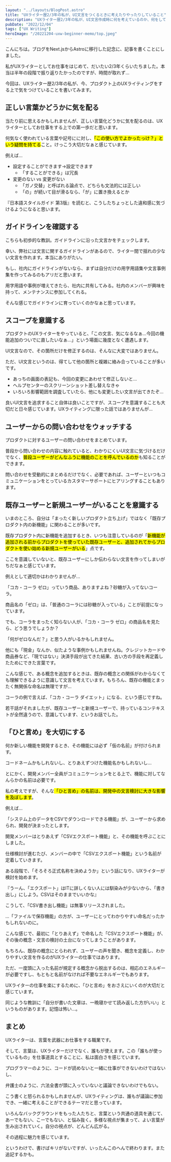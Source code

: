 ```yaml
---
layout: "../layouts/BlogPost.astro"
title: "UXライター歴2/3年の私が、UI文言をつくるときに考えたりやったりしていること"
description: "UXライター歴2/3年の私が、UI文言作成時に何を考えているのか、何をしているのかをメモしています。"
pubDate: "2022/12/04"
tags: ["UX Writing"]
heroImage: "/20221204-uxw-beginner-memo/top.jpeg"
---
```


こんにちは。ブログをNext.jsからAstroに移行した記念に、記事を書くことにしました。

私がUXライターとしてお仕事をはじめて、だいたい2/3年くらいたちました。本当は半年の段階で振り返りたかったのですが、時間が取れず...

今回は、UXライター歴2/3年の私が、今、プロダクト上のUXライティングをする上で気をつけていることを書いてみます。

## 正しい言葉かどうかに気を配る

当たり前に思えるかもしれませんが、正しい言葉化どうかに気を配るのは、UXライターとしてお仕事をする上での第一歩だと思います。

何気なく使われている言葉や記号にに対し、<mark>「この使い方でよかったっけ？」という疑問を持てる</mark>こと。けっこう大切だなぁと感じています。

例えば...

- 設定することができます→設定できます
    - 「することができる」は冗長
- 変更のない vs 変更がない
    - 「ガノ交替」と呼ばれる論点で、どちらも文法的には正しい
    - 「の」が続いて目が滑るなら、「が」に置き換えるとか

『日本語スタイルガイド 第3版』を読むと、こうしたちょっとした違和感に気づけるようになると思います。

## ガイドラインを確認する

こちらも初歩的な教訓。ガイドラインに沿った文言かをチェックします。

幸い、弊社には文言に関するガイドラインがあるので、ライター間で揺れの少ない文言を作れます。本当にありがたい。

もし、社内にガイドラインがないなら、まずは自分だけの用字用語集や文言事例集を作ってみるのもアリだと思います。

用字用語や事例が増えてきたら、社内に共有してみる。社内のメンバーが興味を持って、メンテナンスに参加してくれる。

そんな感じでガイドラインに育っていくのかなぁと思っています。

## スコープを意識する

プロダクトのUXライターをやっていると、「この文言、気になるなぁ...今回の機能追加のついでに直したいなぁ...」という場面に幾度となく遭遇します。

UI文言なので、その箇所だけを修正するのは、そんなに大変ではありません。

ただ、UI文言というのは、得てして他の箇所と複雑に絡み合っていることが多いです。

- あっちの画面の表記も、今回の変更にあわせて修正しないと...
- ヘルプセンターのスクリーンショット差し替えなきゃ
- いろいろ影響範囲を調査していたら、他にも変更したい文言が出てきたぞ...

良いUI文言を追求すること自体は良いことですが、スコープを意識することも大切だと日々感じています。UXライティングに限った話ではありませんが...

## ユーザーからの問い合わせをウォッチする 

プロダクトに対するユーザーの問い合わせをまとめています。

普段から問い合わせの内容に触れていると、わかりにくいUI文言に気づけるだけでなく、<mark>普段ユーザーがどんなふうに機能のことを呼んでいるのか</mark>も知ることができます。

問い合わせを受動的にまとめるだけでなく、必要であれば、ユーザーといつもコミュニケーションをとっているカスタマーサポートにヒアリングすることもあります。

## 既存ユーザーと新規ユーザーがいることを意識する

いまのところ、自分は「まったく新しいプロダクト立ち上げ」ではなく「既存プロダクト内の新機能」に関わることが多いです。

既存プロダクト内に新機能を追加するとき、いつも注意しているのが「<mark>新機能が追加される前からプロダクトを使っていた既存ユーザーと、追加されてからプロダクトを使い始める新規ユーザーがいる</mark>」点です。

ここを意識していないと、既存ユーザーにしか伝わらない文言を作ってしまいがちだなぁと感じています。

例えとして適切かはわかりませんが...

「コカ・コーラ ゼロ」っていう商品、ありますよね？砂糖が入ってないコーラ。

商品名の「ゼロ」は、「普通のコーラには砂糖が入っている」ことが前提になっています。

でも、コーラをまったく知らない人が、「コカ・コーラ ゼロ」の商品名を見たら、どう思うでしょうか？

「何がゼロなんだ？」と思う人がいるかもしれません。

他にも「現金」なんか、似たような事例かもしれませんね。クレジットカードや商品券など、「現ではない」決済手段が出てきた結果、古い方の手段を再定義したためにできた言葉です。

こんな感じで、ある概念を追加するときは、既存の概念との関係がわからなくても理解できるように意識して文言を考えています。もちろん、既存の機能とまったく無関係な命名は無理ですが...

コーラの例で言えば、「コカ・コーラ ダイエット」になる、という感じですね。

若干話がそれましたが、既存ユーザーと新規ユーザーで、持っているコンテキストが全然違うので、意識しています、というお話でした。

## 「ひと言め」を大切にする

何か新しい機能を開発するとき、その機能には必ず「仮の名前」が付けられます。

コードネームかもしれないし、とりあえずつけた機能名かもしれないし...

とにかく、開発メンバー全員がコミュニケーションをとる上で、機能に対してなんらかの名前は必要です。

私の考えですが、そんな<mark>「ひと言め」の名前は、開発中の文言検討に大きな影響を及ぼします</mark>。

例えば...

「システム上のデータをCSVでダウンロードできる機能」が、ユーザーから求められ、開発が決まったとします。

開発メンバーはとりあえず「CSVエクスポート機能」と、その機能を呼ぶことにしました。

仕様検討が進むたび、メンバーの中で「CSVエクスポート機能」という名前が定着していきます。

ある段階で、「そろそろ正式名称を決めようか」という話になり、UXライターが検討を始めます。

『うーん、「エクスポート」はITに詳しくない人には馴染みが少ないから、「書き出し」にしよう。CSVはそのままでいいかな』

こうして、「CSV書き出し機能」は無事リリースされました。

...「ファイルで保存機能」の方が、ユーザーにとってわかりやすい命名だったかもしれないのに。

こんな感じで、最初に「とりあえず」で命名した「CSVエクスポート機能」が、その後の概念・文言の検討の土台になってしまうことがあります。

もちろん、既存の概念にとらわれず、ユーザーの声を聞き、概念を定義し、わかりやすい文言を作るのがUXライターの仕事ではあります。

ただ、一度頭に入った名前が規定する概念から脱出するのは、相応のエネルギーが必要ですし、もともと名前がなければ不要なエネルギーでもあります。

UXライターの仕事を楽にするために、「ひと言め」をおさえにいくのが大切だと感じています。

同じような教訓に「自分が書いた文章は、一晩寝かせて読み返した方がいい」というものがあります。記憶は怖い...。

## まとめ

UXライターは、言葉を武器にお仕事をする職業です。

そして、言葉は、UXライターだけでなく、誰もが使えます。この「誰もが使っているもの」を仕事道具とすることに、私は面白さを感じています。

プログラマーのように、コードが読めないと一緒に仕事ができないわけではないし、

弁護士のように、六法全書が頭に入っていないと議論できないわけでもない。

こう書くと怒られるかもしれませんが、UXライティングは、誰もが議論に参加でき、一緒に考えることができるテーマだと思っています。

いろんなバックグラウンドをもった人たちと、言葉という共通の道具を通じて、あーでもない、こーでもない、と悩み抜く。多様な視点が集まって、よい言葉が生み出されていく。自分の視点が、どんどん広がる。

その過程に魅力を感じています。

というわけで、書けばキリがないですが、いったんこのへんで終わります。また追記するかも。

